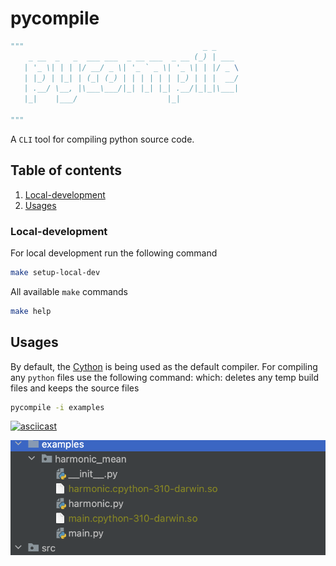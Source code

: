 # pycompile

```python
"""                                        _ _
    _ __  _   _  ___ ___  _ __ ___  _ __ (_) | ___
   | '_ \| | | |/ __/ _ \| '_ ` _ \| '_ \| | |/ _ \
   | |_) | |_| | (_| (_) | | | | | | |_) | | |  __/
   | .__/ \__, |\___\___/|_| |_| |_| .__/|_|_|\___|
   |_|    |___/                    |_|
   
"""
```
A `CLI` tool for compiling python source code.

## Table of contents
1. [Local-development](#local-development)
2. [Usages](#usages)

### Local-development
For local development run the following command
```bash
make setup-local-dev
```
All available `make` commands
```bash
make help
```

## Usages 
By default, the [Cython](https://cython.org/) is being used as the default
compiler. 
For compiling any `python` files use the following command:
which: deletes any temp build files and keeps the source files
```bash
pycompile -i examples
```

[![asciicast](https://asciinema.org/a/QK5h8zR0oW2CGvfJtrmWZ3es0.svg)](https://asciinema.org/a/QK5h8zR0oW2CGvfJtrmWZ3es0)

![basic_usage.png](readme%2Fimages%2Fbasic_usage.png)